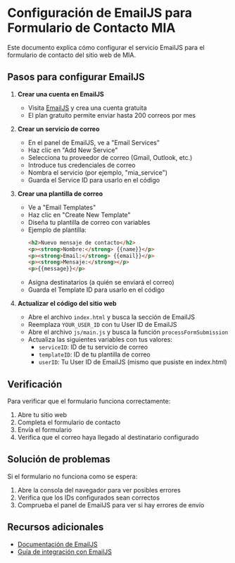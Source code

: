 # Configuración de EmailJS para Formulario de Contacto MIA

Este documento explica cómo configurar el servicio EmailJS para el formulario de contacto del sitio web de MIA.

## Pasos para configurar EmailJS

1. **Crear una cuenta en EmailJS**
   - Visita [EmailJS](https://www.emailjs.com/) y crea una cuenta gratuita
   - El plan gratuito permite enviar hasta 200 correos por mes

2. **Crear un servicio de correo**
   - En el panel de EmailJS, ve a "Email Services"
   - Haz clic en "Add New Service"
   - Selecciona tu proveedor de correo (Gmail, Outlook, etc.)
   - Introduce tus credenciales de correo
   - Nombra el servicio (por ejemplo, "mia_service")
   - Guarda el Service ID para usarlo en el código

3. **Crear una plantilla de correo**
   - Ve a "Email Templates"
   - Haz clic en "Create New Template"
   - Diseña tu plantilla de correo con variables
   - Ejemplo de plantilla:
     ```html
     <h2>Nuevo mensaje de contacto</h2>
     <p><strong>Nombre:</strong> {{name}}</p>
     <p><strong>Email:</strong> {{email}}</p>
     <p><strong>Mensaje:</strong></p>
     <p>{{message}}</p>
     ```
   - Asigna destinatarios (a quién se enviará el correo)
   - Guarda el Template ID para usarlo en el código

4. **Actualizar el código del sitio web**
   - Abre el archivo `index.html` y busca la sección de EmailJS
   - Reemplaza `YOUR_USER_ID` con tu User ID de EmailJS
   - Abre el archivo `js/main.js` y busca la función `processFormSubmission`
   - Actualiza las siguientes variables con tus valores:
     - `serviceID`: ID de tu servicio de correo
     - `templateID`: ID de tu plantilla de correo
     - `userID`: Tu User ID de EmailJS (mismo que pusiste en index.html)

## Verificación

Para verificar que el formulario funciona correctamente:

1. Abre tu sitio web
2. Completa el formulario de contacto
3. Envía el formulario
4. Verifica que el correo haya llegado al destinatario configurado

## Solución de problemas

Si el formulario no funciona como se espera:

1. Abre la consola del navegador para ver posibles errores
2. Verifica que los IDs configurados sean correctos
3. Comprueba el panel de EmailJS para ver si hay errores de envío

## Recursos adicionales

- [Documentación de EmailJS](https://www.emailjs.com/docs/)
- [Guía de integración con EmailJS](https://www.emailjs.com/docs/tutorial/creating-contact-form/) 